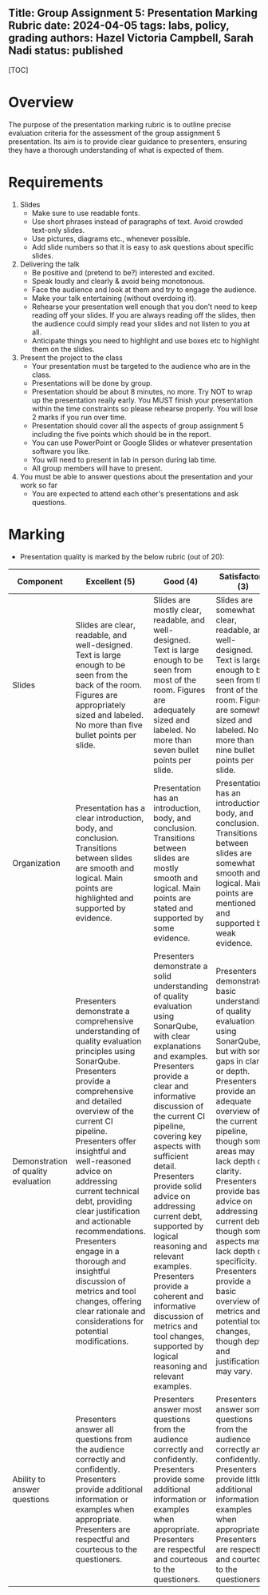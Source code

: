 Title: Group Assignment 5: Presentation Marking Rubric
date: 2024-04-05
tags: labs, policy, grading
authors: Hazel Victoria Campbell, Sarah Nadi
status: published
----

[TOC]

# Overview

The purpose of the presentation marking rubric is to outline precise evaluation criteria for the assessment of the group assignment 5 presentation. Its aim is to provide clear guidance to presenters, ensuring they have a thorough understanding of what is expected of them.

# Requirements

1. Slides
    * Make sure to use readable fonts.
    * Use short phrases instead of paragraphs of text. Avoid crowded text-only slides.
    * Use pictures, diagrams etc., whenever possible.
    * Add slide numbers so that it is easy to ask questions about specific slides.
2. Delivering the talk
    * Be positive and (pretend to be?) interested and excited.
    * Speak loudly and clearly & avoid being monotonous.
    * Face the audience and look at them and try to engage the audience.
    * Make your talk entertaining (without overdoing it).
    * Rehearse your presentation well enough that you don’t need to keep reading off your slides. If you are always reading off the slides, then  the audience could simply read your slides and not listen to you at all.
    * Anticipate things you need to highlight and use boxes etc to highlight them on the slides.
3. Present the project to the class
    * Your presentation must be targeted to the audience who are in the class.
    * Presentations will be done by group.
    * Presentation should be about 8 minutes, no more. Try NOT to wrap up the presentation really early. You MUST finish your presentation within the time constraints so please rehearse properly. You will lose 2 marks if you run over time.
    * Presentation should cover all the aspects of group assignment 5 including the five points which should be in the report.
    * You can use PowerPoint or Google Slides or whatever presentation software you like.
    * You will need to present in lab in person during lab time.
    * All group members will have to present.
4. You must be able to answer questions about the presentation and your work so far
    * You are expected to attend each other's presentations and ask questions.

# Marking

* Presentation quality is marked by the below rubric (out of 20):

| Component | Excellent (5) | Good (4) | Satisfactory (3) | Unsatisfactory (2) | Poor (1) |
| --- | --- | --- | --- | --- | --- |
| Slides | Slides are clear, readable, and well-designed. Text is large enough to be seen from the back of the room. Figures are appropriately sized and labeled. No more than five bullet points per slide. | Slides are mostly clear, readable, and well-designed. Text is large enough to be seen from most of the room. Figures are adequately sized and labeled. No more than seven bullet points per slide. | Slides are somewhat clear, readable, and well-designed. Text is large enough to be seen from the front of the room. Figures are somewhat sized and labeled. No more than nine bullet points per slide. | Slides are unclear, unreadable, or poorly designed. Text is too small to be seen from the back of the room. Figures are too large or too small and unlabeled. More than nine bullet points per slide. | Slides are missing, illegible, or incomprehensible. Text is too small to be seen from anywhere in the room. Figures are irrelevant or absent. Too many bullet points per slide or no bullet points at all. |
| Organization | Presentation has a clear introduction, body, and conclusion. Transitions between slides are smooth and logical. Main points are highlighted and supported by evidence. | Presentation has an introduction, body, and conclusion. Transitions between slides are mostly smooth and logical. Main points are stated and supported by some evidence. | Presentation has an introduction, body, and conclusion. Transitions between slides are somewhat smooth and logical. Main points are mentioned and supported by weak evidence. | Presentation lacks a clear introduction, body, or conclusion. Transitions between slides are abrupt or illogical. Main points are unclear or unsupported by evidence. | Presentation has no discernible structure or flow. Transitions between slides are nonexistent or confusing. Main points are missing or irrelevant. |
| Demonstration of quality evaluation | Presenters demonstrate a comprehensive understanding of quality evaluation principles using SonarQube. Presenters provide a comprehensive and detailed overview of the current CI pipeline. Presenters offer insightful and well-reasoned advice on addressing current technical debt, providing clear justification and actionable recommendations. Presenters engage in a thorough and insightful discussion of metrics and tool changes, offering clear rationale and considerations for potential modifications. | Presenters demonstrate a solid understanding of quality evaluation using SonarQube, with clear explanations and examples. Presenters provide a clear and informative discussion of the current CI pipeline, covering key aspects with sufficient detail. Presenters provide solid advice on addressing current debt, supported by logical reasoning and relevant examples. Presenters provide a coherent and informative discussion of metrics and tool changes, supported by logical reasoning and relevant examples. | Presenters demonstrate a basic understanding of quality evaluation using SonarQube, but with some gaps in clarity or depth. Presenters provide an adequate overview of the current CI pipeline, though some areas may lack depth or clarity. Presenters provide basic advice on addressing current debt, though some aspects may lack depth or specificity. Presenters provide a basic overview of metrics and potential tool changes, though depth and justification may vary. | Presenters demonstrate poor understanding of quality evaluation using SonarQube, with significant gaps or inaccuracies. Presenters provide a poor or incomplete description of the current CI pipeline, with significant gaps or omissions. Presenters provide limited or unclear advice on addressing current debt, with weak reasoning or insufficient detail. Presenters offer limited or unclear insights into metrics and tool changes, with weak justification or relevance. | Presenters demonstrate little to no understanding of quality evaluation using SonarQube, with major inaccuracies or misconceptions. Presenters fail to effectively discuss the current CI pipeline, lacking coherence or relevant details. Presenters fail to provide meaningful advice on addressing current debt, lacking coherence or relevance. Presenters fail to effectively discuss metrics and tool changes, lacking coherence or substantive content. |
| Ability to answer questions | Presenters answer all questions from the audience correctly and confidently. Presenters provide additional information or examples when appropriate. Presenters are respectful and courteous to the questioners. | Presenters answer most questions from the audience correctly and confidently. Presenters provide some additional information or examples when appropriate. Presenters are respectful and courteous to the questioners. | Presenters answer some questions from the audience correctly and confidently. Presenters provide little additional information or examples when appropriate. Presenters are respectful and courteous to the questioners. | Presenters answer few questions from the audience correctly and confidently. Presenters provide no additional information or examples when appropriate. Presenters are disrespectful or discourteous to the questioners. | Presenters answer no questions from the audience correctly and confidently. Presenters provide irrelevant or inaccurate information or examples when appropriate. Presenters are rude or hostile to the questioners. |



